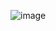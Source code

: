 ![image](https://user-images.githubusercontent.com/105948967/178371627-03d15778-9d39-4252-ae59-6e76db70c056.png)
